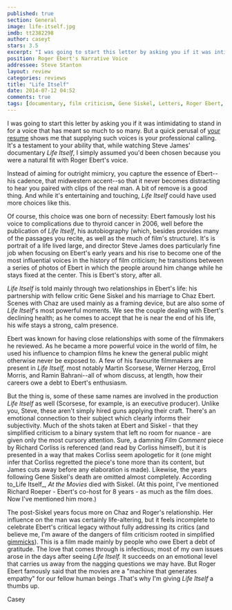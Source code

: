 ```yaml
---
published: true
section: General
image: life-itself.jpg
imdb: tt2382298
author: caseyt
stars: 3.5
excerpt: "I was going to start this letter by asking you if it was intimidating to stand in for a voice that has meant so much to so many."
position: Roger Ebert's Narrative Voice
addressee: Steve Stanton
layout: review
categories: reviews
title: "Life Itself"
date: 2014-07-12 04:52
comments: true
tags: [documentary, film criticism, Gene Siskel, Letters, Roger Ebert, Steve James]
---
```

I was going to start this letter by asking you if it was intimidating to stand in for a voice that has meant so much to so many. But a quick perusal of [your resume][1] shows me that supplying such voices is your professional calling. It's a testament to your ability that, while watching Steve James' documentary _Life Itself_, I simply assumed you'd been chosen because you were a natural fit with Roger Ebert's voice. 

   [1]: http://www.imdb.com/name/nm0822812/

Instead of aiming for outright mimicry, you capture the essence of Ebert--his cadence, that midwestern accent--so that it never becomes distracting to hear you paired with clips of the real man. A bit of remove is a good thing. And while it's entertaining and touching, _Life Itself_ could have used more choices like this.

Of course, this choice was one born of necessity: Ebert famously lost his voice to complications due to thyroid cancer in 2006, well before the publication of _Life Itself_, his autobiography (which, besides provides many of the passages you recite, as well as the much of film's structure). It's is portrait of a life lived large, and director Steve James does  particularly  fine job when focusing on Ebert's early years and his rise to become one of the most influential voices in the history of film criticism; he transitions between a series of photos of Ebert in which the people around him change while he stays fixed at the center. This is Ebert's story, after all. 

_Life Itself_ is told mainly through two relationships in Ebert's life: his partnership with fellow critic Gene Siskel and his marriage to Chaz Ebert. Scenes with Chaz are used mainly as a framing device, but are also some of _Life Itself_'s most powerful moments. We see the couple dealing with Ebert's declining health; as he comes to accept that he is near the end of his life, his wife stays a strong, calm presence. 

Ebert was known for having close relationships with some of the filmmakers he reviewed. As he became a more powerful voice in the world of film, he used his influence to champion films he knew the general public might otherwise never be exposed to. A few of his favourite filmmakers are present in _Life Itself,_ most notably Martin Scorsese, Werner Herzog, Errol Morris, and Ramin Bahrani--all of whom discuss, at length, how their careers owe a debt to Ebert's enthusiasm.

But the thing is, some of these same names are involved in the production _Life Itself_ as well (Scorsese, for example, is an executive producer). Unlike you, Steve, these aren't simply hired guns applying their craft. There's an emotional connection to their subject which clearly informs their subjectivity. Much of the shots taken at Ebert and Siskel - that they simplified criticism to a binary system that left no room for nuance - are given only the most cursory attention. Sure, a damning _Film Comment_ piece by Richard Corliss is referenced (and read by Corliss himself), but it is presented in a way that makes Corliss seem apologetic for it (one might infer that Corliss regretted the piece's tone more than its content, but James cuts away before any elaboration is made). Likewise, the years following Gene Siskel's death are omitted almost completely. According to_Life Itself_, _At the Movies_ died with Siskel. (At this point, I've mentioned Richard Roeper - Ebert's co-host for 8 years -  as much as the film does. Now I've mentioned him more.) 

The post-Siskel years focus more on Chaz and Roger's relationship. Her influence on the man was certainly life-altering, but it feels incomplete to celebrate Ebert's critical legacy without fully addressing its critics (and believe me, I'm aware of the dangers of film criticism rooted in simplified [gimmicks][2]). This is a film made mainly by people who owe Ebert a debt of gratitude. The love that comes through is infectious; most of my own issues arose in the days after seeing _Life Itself._ It succeeds on an emotional level that carries us away from the nagging questions we may have. But Roger Ebert famously said that the movies are a "machine that generates empathy" for our fellow human beings .That's why I'm giving _Life Itself_ a thumbs up.

   [2]: /

Casey
